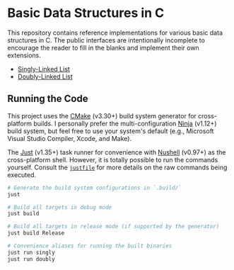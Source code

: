 # Basic Data Structures in C

This repository contains reference implementations for various basic data structures in C. The public interfaces are intentionally incomplete to encourage the reader to fill in the blanks and implement their own extensions.

* [Singly-Linked List](./src/singly.c)
* [Doubly-Linked List](./src/doubly.c)

## Running the Code

This project uses the [CMake] (v3.30+) build system generator for cross-platform builds. I personally prefer the multi-configuration [Ninja] (v1.12+) build system, but feel free to use your system's default (e.g., Microsoft Visual Studio Compiler, Xcode, and Make).

[CMake]: https://cmake.org/
[Ninja]: https://ninja-build.org/

The [Just] (v1.35+) task runner for convenience with [Nushell] (v0.97+) as the cross-platform shell. However, it is totally possible to run the commands yourself. Consult the [`justfile`] for more details on the raw commands being executed.

[Just]: https://just.systems/
[Nushell]: https://www.nushell.sh/
[`justfile`]: ./justfile

```bash
# Generate the build system configurations in `.build/`
just

# Build all targets in debug mode
just build

# Build all targets in release mode (if supported by the generator)
just build Release

# Convenience aliases for running the built binaries
just run singly
just run doubly
```
